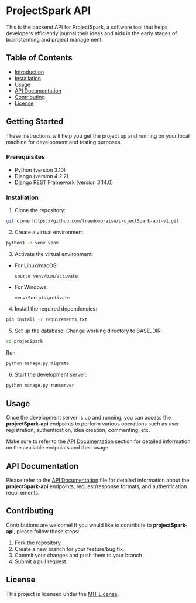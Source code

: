 # ProjectSpark API

This is the backend API for ProjectSpark, a software tool that helps developers efficiently journal their ideas and aids in the early stages of brainstorming and project management.

## Table of Contents
- [Introduction](#introduction)
- [Installation](#installation)
- [Usage](#usage)
- [API Documentation](#api-documentation)
- [Contributing](#contributing)
- [License](#license)

## Getting Started

These instructions will help you get the project up and running on your local machine for development and testing purposes.

### Prerequisites

- Python (version 3.10)
- Django (version 4.2.2)
- Django REST Framework (version 3.14.0)

### Installation

1. Clone the repository:

```bash
git clone https://github.com/freedompraise/projectSpark-api-v1.git
```

2. Create a virtual environment:

```bash 
python3 -m venv venv
```

3. Activate the virtual environment:
- For Linux/macOS:
  ```
  source venv/bin/activate
  ```
- For Windows:
  ```
  venv\Scripts\activate
  ```

4. Install the required dependencies:
```bash 
pip install -r requirements.txt
```

5. Set up the database:
Change working directory to BASE_DIR
```sh 
cd projecSpark
```
Run
```sh 
python manage.py migrate
```

6. Start the development server:
```bash 
python manage.py runserver
```

## Usage
Once the development server is up and running, you can access the **projectSpark-api** endpoints to perform various operations such as user registration, authentication, idea creation, commenting, etc.

Make sure to refer to the [API Documentation](#api-documentation) section for detailed information on the available endpoints and their usage.

## API Documentation
Please refer to the [API Documentation](/docs/API_DOCUMENTATION.md) file for detailed information about the **projectSpark-api** endpoints, request/response formats, and authentication requirements.

## Contributing
Contributions are welcome! If you would like to contribute to **projectSpark-api**, please follow these steps:

1. Fork the repository.
2. Create a new branch for your feature/bug fix.
3. Commit your changes and push them to your branch.
4. Submit a pull request.

## License
This project is licensed under the [MIT License](LICENSE).



